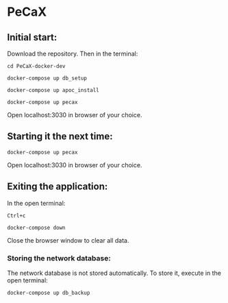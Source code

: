 # PeCaX
## Initial start:
Download the repository. Then in the terminal:

	cd PeCaX-docker-dev

    docker-compose up db_setup
  
    docker-compose up apoc_install
  
    docker-compose up pecax

Open localhost:3030 in browser of your choice.

## Starting it the next time:

    docker-compose up pecax
  
Open localhost:3030 in browser of your choice.

## Exiting the application:
In the open terminal:

    Ctrl+c
  
    docker-compose down
    
Close the browser window to clear all data.
  
### Storing the network database:
The network database is not stored automatically. To store it, execute in the open terminal:
  
    docker-compose up db_backup 
